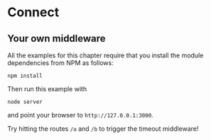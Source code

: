 
# Connect

## Your own middleware

All the examples for this chapter require that you install the module
dependencies from NPM as follows:

    npm install

Then run this example with

    node server

and point your browser to `http://127.0.0.1:3000`.

Try hitting the routes `/a` and `/b` to trigger the timeout middleware!
